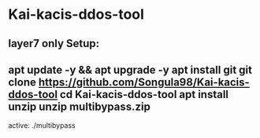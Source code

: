 
# Kai-kacis-ddos-tool
layer7 only
Setup:
-----------------------------------------------------------
apt update -y && apt upgrade -y
apt install git
git clone https://github.com/Songula98/Kai-kacis-ddos-tool
cd Kai-kacis-ddos-tool
apt install unzip
unzip multibypass.zip
-----------------------------------------------------------
active:   ./multibypass
